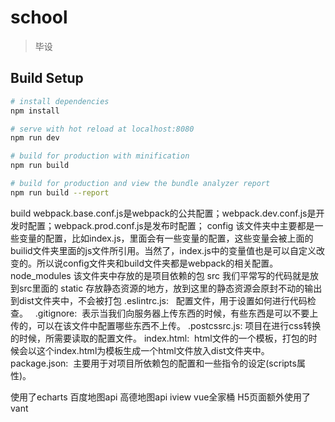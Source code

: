 # school

> 毕设

## Build Setup

``` bash
# install dependencies
npm install

# serve with hot reload at localhost:8080
npm run dev

# build for production with minification
npm run build

# build for production and view the bundle analyzer report
npm run build --report
```

build webpack.base.conf.js是webpack的公共配置；webpack.dev.conf.js是开发时配置；webpack.prod.conf.js是发布时配置；
config 该文件夹中主要都是一些变量的配置，比如index.js，里面会有一些变量的配置，这些变量会被上面的builid文件夹里面的js文件所引用。当然了，index.js中的变量值也是可以自定义改变的。所以说config文件夹和build文件夹都是webpack的相关配置。
node_modules 该文件夹中存放的是项目依赖的包
src 我们平常写的代码就是放到src里面的
static 存放静态资源的地方，放到这里的静态资源会原封不动的输出到dist文件夹中，不会被打包
.eslintrc.js:   配置文件，用于设置如何进行代码检查。  
.gitignore:  表示当我们向服务器上传东西的时候，有些东西是可以不要上传的，可以在该文件中配置哪些东西不上传。
.postcssrc.js: 项目在进行css转换的时候，所需要读取的配置文件。
index.html:  html文件的一个模板，打包的时候会以这个index.html为模板生成一个html文件放入dist文件夹中。
package.json:  主要用于对项目所依赖包的配置和一些指令的设定(scripts属性)。

使用了echarts 百度地图api 高德地图api iview vue全家桶 H5页面额外使用了vant